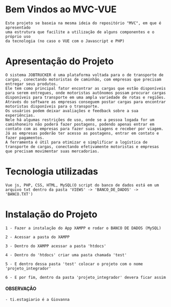 # Bem Vindos ao MVC-VUE

    Este projeto se baseia na mesma ideia do repositório "MVC", em que é apresentado
    uma estrutura que facilite a utilização de alguns componentes e o próprio uso
    da tecnologia (no caso o VUE com o Javascript e PHP)

# Apresentação do Projeto

    O sistema JOBTRUCKER é uma plataforma voltada para o de transporte de cargas, conectando motoristas de caminhão, com empresas que precisam entregar seus produtos.
    Ele tem como principal fator encontrar as cargas que estão disponíveis para serem entregues, onde motoristas autônomos possam procurar cargas disponíveis para transporte em uma ampla variedade de rotas e regiões.
    Através do software as empresas conseguem postar cargas para encontrar motoristas disponíveis para o transporte.
    Os usuários podem deixar avaliações e feedback sobre a sua experiências.
    Nele há algumas restrições de uso, onde se a pessoa logada for um caminhoneiro não poderá fazer postagens, podendo apenas entrar em contato com as empresas para fazer suas viagens e receber por viagem. Já as empresas poderão ter acesso as postagens, entrar em contato e fazer pagamentos.
    A ferramenta é útil para otimizar e simplificar a logística de transporte de cargas, conectando efetivamente motoristas e empresas que precisam movimentar suas mercadorias.

# Tecnologia utilizadas
    Vue js, PHP, CSS, HTML, MySQL(O script do banco de dados está em um arquivo txt dentro da pasta 'VIEWS' -> 'BANCO_DE_DADOS' -> 'BANCO.TXT')

# Instalação do Projeto
    1 - Fazer a instalação do App XAMPP e rodar o BANCO DE DADOS (MySQL)
        
    2 - Acessar a pasta do XAMPP
    
    3 - Dentro do XAMPP acessar a pasta 'htdocs'

    4 - Dentro do 'htdocs' criar uma pasta chamada 'test'

    5 - E dentro dessa pasta 'test' colocar o projeto com o nome 'projeto_integrador'

    6 - E por fim, dentro da pasta 'projeto_integrador' devera ficar assim

#### OBSERVAÇÃO
    - ti.estagiario é a Giovanna
